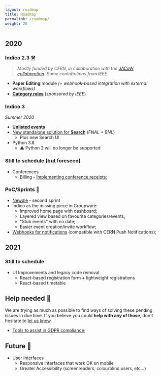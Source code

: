 ```yaml
---
layout: roadmap
title: Roadmap
permalink: /roadmap/
weight: 20
---
```

## 2020

### **Indico 2.3** [:hammer_and_pick:](https://github.com/indico/indico/projects/3)

> *Mostly funded by CERN, in collaboration with the [JACoW collaboration](http://jacow.org/).
> Some contributions from IEEE.*

* **Paper Editing** module *(+ webhook-based integration with external workflows)*
* [**Category roles**](https://github.com/indico/indico/issues/3040) (*sponsored by IEEE*)

### Indico 3
*Summer 2020*

* [**Unlisted events**](https://github.com/indico/indico/issues/4294)
* [New standalone solution for **Search**](https://talk.getindico.io/t/search-plugin-development/744) (*FNAL + BNL*)
   - Plus new Search UI
* Python 3.8
    - :warning: Python 2 will no longer be supported

### Still to schedule (but foreseen)
* Conferences
    - Billing - [Implementing conference receipts](https://github.com/indico/indico/issues/751);

### PoC/Sprints :runner:
* [Newdle](https://github.com/indico/newdle) - second sprint
* Indico as the missing piece in Groupware:
    - Improved home page with dashboard;
    - Layered view based on favourite categories/events;
    - "Stub events" with no date;
    - Easier event creation/invite workflow;
* [Webhooks for notifications](https://github.com/indico/indico/pull/3944) (compatible with CERN Push Notifications);

## 2021

### Still to schedule
* UI Improvements and legacy code removal
    - React-based registration form + lightweight registrations
    - React-based timetable


## Help needed :bell:

We are trying as much as possible to find ways of solving these pending issues in due time. If you believe you could
 **help with any of those**, don't hesitate to [let us know](mailto:indico-team@cern.ch).

* [Tools to assist in GDPR compliance](https://github.com/indico/indico/issues/1415);

## Future :crystal_ball:

* User Interfaces
    - Responsive interfaces that work OK on mobile
    - Greater Accessibility (screenreaders, colourblind users, etc...)
